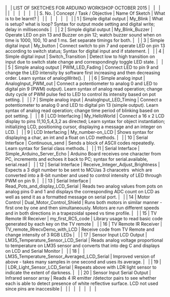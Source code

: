 |        | LIST OF SKETCHES FOR ARDUINO WORKSHOP OCTOBER 2015 |                                                  |                                                                                                                                                                                                             |     |
|        |                                                    |                                                  |                                                                                                                                                                                                             |     |
| S. No. | Concept / Task / Objective                         | Name Of Sketch                                   | What is to be learnt?                                                                                                                                                                                       |     |
|        |                                                    |                                                  |                                                                                                                                                                                                             |     |
| 1      | Simple digital output                              | My\_Blink                                        | What is setup? what is loop? Syntax for output mode setting and digital write; delay in milliseconds                                                                                                        |     |
| 2      | Simple digital output                              | My\_Blink\_Buzzer                                | Operate LED on pin 13 and Buzzer on pin 12; watch buzzer sound when on time is 1000, 100, 10 and 1 ms. Set separate timings for both.                                                                       |     |
| 3      | Simple digital input                               | My\_button                                       | Connect switch to pin 7 and operate LED on pin 13 according to switch status; Syntax for digital input and if statement.                                                                                    |     |
| 4      | Simple digital input                               | Switch\_Transition                               | Detect low to high transition on input due to switch state change and correspondingly toggle LED state.                                                                                                     |     |
| 5      | Simple analog output                               | PWM\_LED\_Fading                                 | Connect LED to pin 9 and change the LED intensity by software first increasing and then decreasing order. Learn syntax of analogWrite().                                                                    |     |
| 6      | Simple analog input                                | AnalogInput\_PWM\_out                            | Connect a potentiometer to analog 0 and LED to digital pin 9 (PWM) output). Learn syntax of analog read operation; change duty cycle of PWM pulse fed to LED to control its intensity based on pot setting. |     |
| 7      | Simple analog input                                | AnalogInput\_LED\_Timing                         | Connect a potentiometer to analog 0 and LED to digital pin 13 (simple output). Learn syntax of analog read operation; change time period of blinking based on pot setting.                                  |     |
| 8      | LCD Interfacing                                    | My\_HelloWorld                                   | Connect a 16 x 2 LCD display to pins 11,10,5,4,3,2 as directed; Learn syntax for object instantiation; initializing LCD, positioning cursor, displaying a message and an integer on LCD.                    |     |
| 9      | LCD Interfacing                                    | My\_number-on\_LCD                               | Shows syntax for displaying a char, an int and a float on LCD methods.                                                                                                                                      |     |
| 10     | Serial Interface                                   | Continuous\_send                                 | Sends a block of ASCII codes repeatedly. Learn syntax for Serial class methods.                                                                                                                             |     |
| 11     | Serial Interface                                   | Simple\_Arduino\_Server\_Echo                    | Arduino Board receives one character from PC, increments and echoes it back to PC; syntax for serial.available, serial.read                                                                                 |     |
| 12     | Serial Interface                                   | Receive\_Integer\_Adjust\_Brightness             | Expects a 3 digit number to be sent to MCUas 3 characetrs  which are converted into a 8-bit number and used to control intensity of LED through PWM on pin 9.                                               |     |
| 13     | Serial Interface                                   | Read\_Pots\_and\_display\_LCD\_Serial            | Reads two analog values from pots on analog pins 0 and 1 and displays the corresponding ADC count on LCD as well as send it as a formatted message on serial port.                                          |     |
| 14     | Motor Control                                      | Dual\_Motor\_Control\_Shield                     | Runs both motors in similar manner - first one by one and then simultaneously. Motors are run different speeds and in both directions in a trapezoidal speed vs time profile.                               |     |
| 15     | TV Remote IR Receiver                              | my\_first\_RC5\_code                             | Library usage to read basic code generated by each key on the TV remote                                                                                                                                     |     |
| 16     | TV Remote IR Receiver                              | TV\_remote\_IRrecvDemo\_with\_LCD                | Receive code from TV Remote and change intensity of 3 RGB LEDs                                                                                                                                              |     |
| 17     | Sensor Input LCD Output                            | LM35\_Temperature\_Sensor\_LCD\_Serial           | Reads analog voltage proportional to temperature on LM35 sensor and converts that into deg C and displays on LCD and Serial Monitor                                                                         |     |
| 18     |                                                    | LM35\_Temperature\_Sensor\_Averaged\_LCD\_Serial | Improved version of above - takes many samples in one second and uses its average.                                                                                                                          |     |
| 19     |                                                    | LDR\_Light\_Sensor\_LCD\_Serial                  | Repeats above with LDR light sensor to indicate the extent of darkness.                                                                                                                                     |     |
| 20     | Sensor Input Serial Output                         | Infrared sensor array                            | Reads 4 IR emitter /detector pairs to see whether each is able to detect presence of white reflective surface. LCD not used since pins are inaccesible                                                      |     |
|        |                                                    |                                                  |                                                                                                                                                                                                             |     |
